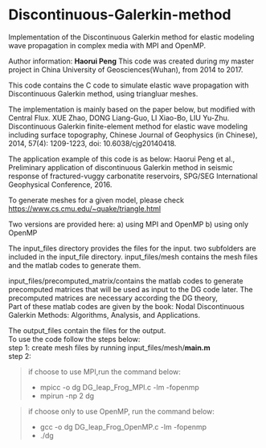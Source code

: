 # Discontinuous-Galerkin-method
Implementation of the Discontinuous Galerkin method for elastic modeling wave propagation in complex media with MPI and OpenMP.  

Author information: **Haorui Peng**
This code was created during my master project in China University of Geosciences(Wuhan), from 2014 to 2017.  

This code contains the C code to simulate elastic wave propagation with Discontinuous Galerkin method, using triangluar meshes. 

The implementation is mainly based on the paper below, but modified with Central Flux. 
XUE Zhao, DONG Liang-Guo, LI Xiao-Bo, LIU Yu-Zhu. Discontinuous Galerkin finite-element method for elastic wave modeling including surface topography, Chinese Journal of Geophysics (in Chinese), 2014, 57(4): 1209-1223, doi: 10.6038/cjg20140418.  

The application example of this code is as below: 
Haorui Peng et al., Preliminary application of discontinuous Galerkin method in seismic response of fractured-vuggy 
carbonatite reservoirs, SPG/SEG International Geophysical Conference, 2016. 

To generate meshes for a given model, please check 
https://www.cs.cmu.edu/~quake/triangle.html 

Two versions are provided here:
 	a) using MPI and OpenMP
 	b) using only OpenMP

The input_files directory provides the files for the input.
two subfolders are included in the input_file directory.
input_files/mesh contains the mesh files and the matlab codes to generate them.

input_files/precomputed_matrix/contains the matlab codes to generate precomputed matrices that will be used as
input to the DG code later. The precomputed matrices are necessary according the DG theory,  
Part of these matlab codes are given by the book: Nodal Discontinuous Galerkin Methods: Algorithms, Analysis, and Applications.

The output_files contain the files for the output.  
To use the code follow the steps below:  
step 1: create mesh files by running input_files/mesh/**main.m**  
step 2:  
>if choose to use MPI,run the command below:
> - mpicc -o dg DG_leap_Frog_MPI.c -lm -fopenmp
> - mpirun -np 2 dg

>if choose only to use OpenMP, run the command below:
> - gcc -o dg DG_leap_Frog_OpenMP.c -lm -fopenmp
> - ./dg
